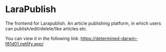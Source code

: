 # LaraPublish

The frontend for Larapublish. An article publishing platform, in which users can publish/edit/delete/like articles etc.


You can view it in the following link:
https://determined-darwin-f81d01.netlify.app/
